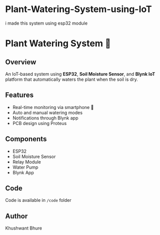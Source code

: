 # Plant-Watering-System-using-IoT
i made this system using esp32 module 
# Plant Watering System 🌱

## Overview
An IoT-based system using **ESP32**, **Soil Moisture Sensor**, and **Blynk IoT** platform that automatically waters the plant when the soil is dry.

## Features
- Real-time monitoring via smartphone 📱
- Auto and manual watering modes
- Notifications through Blynk app
- PCB design using Proteus

## Components
- ESP32
- Soil Moisture Sensor
- Relay Module
- Water Pump
- Blynk App



## Code
Code is available in `/code` folder

## Author
Khushwant Bhure

